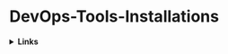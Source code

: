 # DevOps-Tools-Installations 
<details><summary><b>Links</b></summary>
[Click](https://github.com/DevMadhup/DevOps-Tools-Installations/tree/main)

